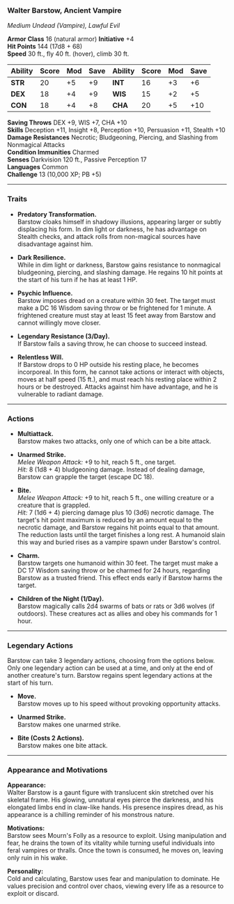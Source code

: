 ### **Walter Barstow, Ancient Vampire**

*Medium Undead (Vampire), Lawful Evil*

**Armor Class** 16 (natural armor)                                  **Initiative** +4  
**Hit Points** 144 (17d8 + 68)  
**Speed** 30 ft., fly 40 ft. (hover), climb 30 ft.

| Ability   | Score | Mod | Save | Ability   | Score | Mod | Save |
|-----------|-------|-----|------|-----------|-------|-----|------|
| **STR**   | 20    | +5  | +9   | **INT**   | 16    | +3  | +6   |
| **DEX**   | 18    | +4  | +9   | **WIS**   | 15    | +2  | +5   |
| **CON**   | 18    | +4  | +8   | **CHA**   | 20    | +5  | +10  |

**Saving Throws** DEX +9, WIS +7, CHA +10  
**Skills** Deception +11, Insight +8, Perception +10, Persuasion +11, Stealth +10  
**Damage Resistances** Necrotic; Bludgeoning, Piercing, and Slashing from Nonmagical Attacks  
**Condition Immunities** Charmed  
**Senses** Darkvision 120 ft., Passive Perception 17  
**Languages** Common  
**Challenge** 13 (10,000 XP; PB +5)

---

### **Traits**

- **Predatory Transformation.**  
  Barstow cloaks himself in shadowy illusions, appearing larger or subtly displacing his form. In dim light or darkness, he has advantage on Stealth checks, and attack rolls from non-magical sources have disadvantage against him.

- **Dark Resilience.**  
  While in dim light or darkness, Barstow gains resistance to nonmagical bludgeoning, piercing, and slashing damage. He regains 10 hit points at the start of his turn if he has at least 1 HP.

- **Psychic Influence.**  
  Barstow imposes dread on a creature within 30 feet. The target must make a DC 16 Wisdom saving throw or be frightened for 1 minute. A frightened creature must stay at least 15 feet away from Barstow and cannot willingly move closer.

- **Legendary Resistance (3/Day).**  
  If Barstow fails a saving throw, he can choose to succeed instead.

- **Relentless Will.**  
  If Barstow drops to 0 HP outside his resting place, he becomes incorporeal. In this form, he cannot take actions or interact with objects, moves at half speed (15 ft.), and must reach his resting place within 2 hours or be destroyed. Attacks against him have advantage, and he is vulnerable to radiant damage.

---

### **Actions**

- **Multiattack.**  
  Barstow makes two attacks, only one of which can be a bite attack.

- **Unarmed Strike.**  
  *Melee Weapon Attack:* +9 to hit, reach 5 ft., one target.  
  *Hit:* 8 (1d8 + 4) bludgeoning damage. Instead of dealing damage, Barstow can grapple the target (escape DC 18).

- **Bite.**  
  *Melee Weapon Attack:* +9 to hit, reach 5 ft., one willing creature or a creature that is grappled.  
  *Hit:* 7 (1d6 + 4) piercing damage plus 10 (3d6) necrotic damage. The target's hit point maximum is reduced by an amount equal to the necrotic damage, and Barstow regains hit points equal to that amount. The reduction lasts until the target finishes a long rest. A humanoid slain this way and buried rises as a vampire spawn under Barstow's control.

- **Charm.**  
  Barstow targets one humanoid within 30 feet. The target must make a DC 17 Wisdom saving throw or be charmed for 24 hours, regarding Barstow as a trusted friend. This effect ends early if Barstow harms the target.

- **Children of the Night (1/Day).**  
  Barstow magically calls 2d4 swarms of bats or rats or 3d6 wolves (if outdoors). These creatures act as allies and obey his commands for 1 hour.

---

### **Legendary Actions**

Barstow can take 3 legendary actions, choosing from the options below. Only one legendary action can be used at a time, and only at the end of another creature's turn. Barstow regains spent legendary actions at the start of his turn.

- **Move.**  
  Barstow moves up to his speed without provoking opportunity attacks.

- **Unarmed Strike.**  
  Barstow makes one unarmed strike.

- **Bite (Costs 2 Actions).**  
  Barstow makes one bite attack.

---

### **Appearance and Motivations**

**Appearance:**  
Walter Barstow is a gaunt figure with translucent skin stretched over his skeletal frame. His glowing, unnatural eyes pierce the darkness, and his elongated limbs end in claw-like hands. His presence inspires dread, as his appearance is a chilling reminder of his monstrous nature.

**Motivations:**  
Barstow sees Mourn's Folly as a resource to exploit. Using manipulation and fear, he drains the town of its vitality while turning useful individuals into feral vampires or thralls. Once the town is consumed, he moves on, leaving only ruin in his wake.

**Personality:**  
Cold and calculating, Barstow uses fear and manipulation to dominate. He values precision and control over chaos, viewing every life as a resource to exploit or discard.
